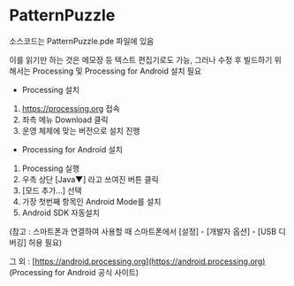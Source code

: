 # PatternPuzzle

소스코드는 PatternPuzzle.pde 파일에 있음

이를 읽기만 하는 것은 메모장 등 텍스트 편집기로도 가능, 
그러나 수정 후 빌드하기 위해서는 Processing 및 Processing for Android 설치 필요

* Processing 설치
 1) https://processing.org 접속
 2) 좌측 메뉴 Download 클릭
 3) 운영 체제에 맞는 버전으로 설치 진행

* Processing for Android 설치
 1) Processing 실행
 2) 우측 상단 [Java▼] 라고 쓰여진 버튼 클릭
 3) [모드 추가...] 선택
 4) 가장 첫번째 항목인 Android Mode를 설치
 5) Android SDK 자동설치

(참고 : 스마트폰과 연결하여 사용할 때 스마트폰에서 [설정] - [개발자 옵션] - [USB 디버깅] 허용 필요)

그 외 : [https://android.processing.org](https://android.processing.org) (Processing for Android 공식 사이트)
